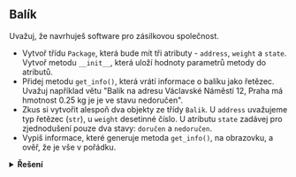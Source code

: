 ## Balík

Uvažuj, že navrhuješ software pro zásilkovou společnost.

- Vytvoř třídu `Package`, která bude mít tři atributy - `address`, `weight` a `state`. Vytvoř metodu `__init__`, která
  uloží hodnoty parametrů metody do atributů.
- Přidej metodu `get_info()`, která vrátí informace o balíku jako řetězec. Uvažuj například větu "Balík na adresu
  Václavské Náměstí 12, Praha má hmotnost 0.25 kg je je ve stavu nedoručen".
- Zkus si vytvořit alespoň dva objekty ze třídy `Balik`. U `address` uvažujeme typ řetězec (`str`), u `weight` desetinné
  číslo. U atributu `state` zadávej pro zjednodušení pouze dva stavy: `doručen` a `nedoručen`.
- Vypiš informace, které generuje metoda `get_info()`, na obrazovku, a ověř, že je vše v pořádku.

<details>
<summary><b>Řešení</b></summary>


```python
class Package:
    def __init__(self, address, weight, state):
        self.address = address
        self.weight = weight
        self.state = state

    def get_info(self):
        return f"Balík na adresu {self.address} má hmotnost {self.weight} kg a je ve stavu {self.state}."


# Vytvoření objektů
package1 = Package("Václavské Náměstí 12, Praha", 0.25, "nedoručen")
package2 = Package("Jiřího z Poděbrad 9, Brno", 1.5, "doručen")

# Výpis informací o balících
print(package1.get_info())
print(package2.get_info())
```

</details>
